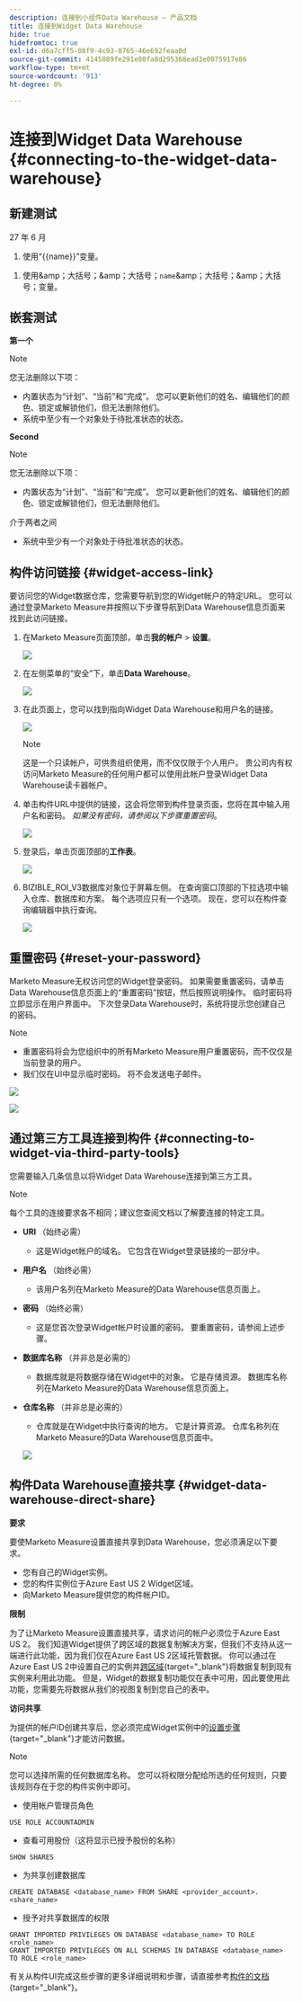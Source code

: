 ```yaml
---
description: 连接到小组件Data Warehouse — 产品文档
title: 连接到Widget Data Warehouse
hide: true
hidefromtoc: true
exl-id: d6a7cff5-08f9-4c93-8765-46e692feaa0d
source-git-commit: 4145889fe291e80fa8d295368ead3e0075917e86
workflow-type: tm+mt
source-wordcount: '913'
ht-degree: 0%

---
```


# 连接到Widget Data Warehouse {#connecting-to-the-widget-data-warehouse}

## 新建测试

27 年 6 月

<ol><li>使用“{{name}}”变量。</li></ol>

<ol><li>使用&amp;amp；大括号；&amp;amp；大括号；<code>name</code>&amp;amp；大括号；&amp;amp；大括号；变量。</li></ol>

## 嵌套测试

**第一个**

>[!NOTE]
>
>您无法删除以下项：
>
>* 内置状态为“计划”、“当前”和“完成”。 您可以更新他们的姓名、编辑他们的颜色、锁定或解锁他们，但无法删除他们。
>* 系统中至少有一个对象处于待批准状态的状态。

**Second**

>[!NOTE]
>
>您无法删除以下项：
>
>* 内置状态为“计划”、“当前”和“完成”。 您可以更新他们的姓名、编辑他们的颜色、锁定或解锁他们，但无法删除他们。
>
>  介于两者之间
>
>* 系统中至少有一个对象处于待批准状态的状态。

## 构件访问链接 {#widget-access-link}

要访问您的Widget数据仓库，您需要导航到您的Widget帐户的特定URL。  您可以通过登录Marketo Measure并按照以下步骤导航到Data Warehouse信息页面来找到此访问链接。

1. 在Marketo Measure页面顶部，单击&#x200B;**我的帐户** > **设置**。

   ![](assets/adobe-logo-old.png)

1. 在左侧菜单的“安全”下，单击&#x200B;**Data Warehouse**。

   ![](assets/adobe-logo-old.png)

1. 在此页面上，您可以找到指向Widget Data Warehouse和用户名的链接。

   ![](assets/adobe-logo-old.png)

   >[!NOTE]
   >
   >这是一个只读帐户，可供贵组织使用，而不仅仅限于个人用户。 贵公司内有权访问Marketo Measure的任何用户都可以使用此帐户登录Widget Data Warehouse读卡器帐户。

1. 单击构件URL中提供的链接，这会将您带到构件登录页面，您将在其中输入用户名和密码。 _如果没有密码，请参阅以下步骤重置密码_。

   ![](assets/adobe-logo-old.png)

1. 登录后，单击页面顶部的&#x200B;**工作表**。

   ![](assets/adobe-logo-old.png)

1. BIZIBLE_ROI_V3数据库对象位于屏幕左侧。  在查询窗口顶部的下拉选项中输入仓库、数据库和方案。  每个选项应只有一个选项。  现在，您可以在构件查询编辑器中执行查询。

   ![](assets/adobe-logo-old.png)

## 重置密码 {#reset-your-password}

Marketo Measure无权访问您的Widget登录密码。  如果需要重置密码，请单击Data Warehouse信息页面上的“重置密码”按钮，然后按照说明操作。 临时密码将立即显示在用户界面中。 下次登录Data Warehouse时，系统将提示您创建自己的密码。

>[!NOTE]
>
>* 重置密码将会为您组织中的所有Marketo Measure用户重置密码，而不仅仅是当前登录的用户。
>* 我们仅在UI中显示临时密码。 将不会发送电子邮件。

![](assets/adobe-logo-old.png)

![](assets/adobe-logo-old.png)

## 通过第三方工具连接到构件 {#connecting-to-widget-via-third-party-tools}

您需要输入几条信息以将Widget Data Warehouse连接到第三方工具。

>[!NOTE]
>
>每个工具的连接要求各不相同；建议您查阅文档以了解要连接的特定工具。

* **URI** （始终必需）
   * 这是Widget帐户的域名。  它包含在Widget登录链接的一部分中。
* **用户名** （始终必需）
   * 该用户名列在Marketo Measure的Data Warehouse信息页面上。
* **密码** （始终必需）
   * 这是您首次登录Widget帐户时设置的密码。  要重置密码，请参阅上述步骤。
* **数据库名称** （并非总是必需的）
   * 数据库就是将数据存储在Widget中的对象。 它是存储资源。 数据库名称列在Marketo Measure的Data Warehouse信息页面上。
* **仓库名称** （并非总是必需的）
   * 仓库就是在Widget中执行查询的地方。 它是计算资源。  仓库名称列在Marketo Measure的Data Warehouse信息页面中。

  ![](assets/adobe-logo-old.png)

## 构件Data Warehouse直接共享 {#widget-data-warehouse-direct-share}

**要求**

要使Marketo Measure设置直接共享到Data Warehouse，您必须满足以下要求。

* 您有自己的Widget实例。
* 您的构件实例位于Azure East US 2 Widget区域。
* 向Marketo Measure提供您的构件帐户ID。

**限制**

为了让Marketo Measure设置直接共享，请求访问的帐户必须位于Azure East US 2。 我们知道Widget提供了跨区域的数据复制解决方案，但我们不支持从这一端进行此功能，因为我们仅在Azure East US 2区域托管数据。 你可以通过在Azure East US 2中设置自己的实例并[跨区域](https://docs.widget.com/en/user-guide/secure-data-sharing-across-regions-plaforms.html){target="_blank"}将数据复制到现有实例来利用此功能。 但是，Widget的数据复制功能仅在表中可用，因此要使用此功能，您需要先将数据从我们的视图复制到您自己的表中。

**访问共享**

为提供的帐户ID创建共享后，您必须完成Widget实例中的[设置步骤](https://docs.widget.com/en/user-guide/data-share-consumers.html){target="_blank"}才能访问数据。

>[!NOTE]
>
>您可以选择所需的任何数据库名称。 您可以将权限分配给所选的任何规则，只要该规则存在于您的构件实例中即可。

* 使用帐户管理员角色

```
USE ROLE ACCOUNTADMIN
```

* 查看可用股份（这将显示已授予股份的名称）

```
SHOW SHARES
```

* 为共享创建数据库

```
CREATE DATABASE <database_name> FROM SHARE <provider_account>.<share_name>
```

* 授予对共享数据库的权限

```
GRANT IMPORTED PRIVILEGES ON DATABASE <database_name> TO ROLE <role_name>
GRANT IMPORTED PRIVILEGES ON ALL SCHEMAS IN DATABASE <database_name> TO ROLE <role_name>
```

有关从构件UI完成这些步骤的更多详细说明和步骤，请直接参考[构件的文档](https://docs.widget.com/en/user-guide/data-share-consumers.html){target="_blank"}。
